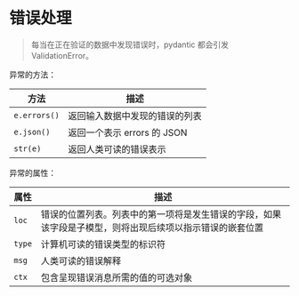 # 错误处理

> 每当在正在验证的数据中发现错误时，pydantic 都会引发 ValidationError。

异常的方法：

| 方法         | 描述                           |
| ------------ | ------------------------------ |
| `e.errors()` | 返回输入数据中发现的错误的列表 |
| `e.json()`   | 返回一个表示 errors 的 JSON    |
| `str(e)`     | 返回人类可读的错误表示         |

异常的属性：

| 属性   | 描述                                                                                                     |
| ------ | -------------------------------------------------------------------------------------------------------- |
| `loc`  | 错误的位置列表。列表中的第一项将是发生错误的字段，如果该字段是子模型，则将出现后续项以指示错误的嵌套位置 |
| `type` | 计算机可读的错误类型的标识符                                                                             |
| `msg`  | 人类可读的错误解释                                                                                       |
| `ctx`  | 包含呈现错误消息所需的值的可选对象                                                                       |